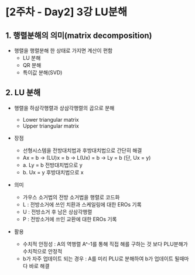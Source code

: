 # [2주차 - Day2] 3강 LU분해

## 1. 행렬분해의 의미(matrix decomposition)
  - 행렬을 행렬분해 한 상태로 가지면 계산이 편함
    - LU 분해
    - QR 분해
    - 특이값 분해(SVD)

## 2. LU 분해
  - 행렬을 하삼각행렬과 상삼각행렬의 곱으로 분해
    - Lower triangular matrix
    - Upper triangular matrix

  - 장점
    - 선형시스템을 전방대치법과 후방대치법으로 간단히 해결
    - Ax = b -> (LU)x = b -> L(Ux) = b -> Ly = b (단, Ux = y)
    - a. Ly = b 전방대치법으로 y
    - b. Ux = y 후방대치법으로 x

  - 의미
    - 가우스 소거법의 전방 소거법을 행렬로 코드화
    - L : 전방소거에 쓰인 치환과 스케일링에 대한 EROs 기록
    - U : 전방소거 후 남은 상삼각행렬
    - P : 전방소거에 쓰인 교환에 대한 EROs 기록
    
  - 활용
    - 수치적 안정성 : A의 역행렬 A^-1를 통해 직접 해를 구하는 것 보다 PLU분해가 수치적으로 안정적
    - b가 자주 업데이트 되는 경우 : A를 미리 PLU로 분해하여 b가 업데이트 될때마다 바로 해결